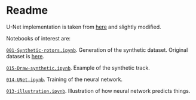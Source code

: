 # Readme

U-Net implementation is taken from [here](https://github.com/milesial/Pytorch-UNet/tree/master/unet) and slightly modified.

Notebooks of interest are:

[`001-Synthetic-rotors.ipynb`](https://github.com/humanphysiologylab/nn-rotor/blob/master/notebooks/001-Synthetic-rotors.ipynb).
Generation of the synthetic dataset. Original dataset is [here](https://drive.google.com/file/d/1A1YR4p_DB3ssWP8fE33VfHCVQ-54Nh5j/view?usp=sharing).

[`015-Draw-synthetic.ipynb`](https://github.com/humanphysiologylab/nn-rotor/blob/master/notebooks/015-Draw-synthetic.ipynb).
Example of the synthetic track.

[`014-UNet.ipynb`](https://github.com/humanphysiologylab/nn-rotor/blob/master/notebooks/014-UNet.ipynb).
Training of the neural network.

[`013-illustration.ipynb`](https://github.com/humanphysiologylab/nn-rotor/blob/master/notebooks/013-illustration.ipynb).
Illustration of how neural network predicts things.

